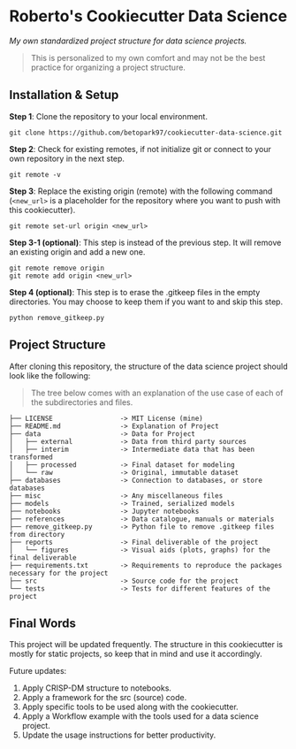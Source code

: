 # Roberto's Cookiecutter Data Science

*My own standardized project structure for data science projects.*

> This is personalized to my own comfort and may not be the best practice for organizing a project structure.

## Installation & Setup
**Step 1**: Clone the repository to your local environment.
``` {bash}
git clone https://github.com/betopark97/cookiecutter-data-science.git
```
**Step 2**: Check for existing remotes, if not initialize git or connect to your own repository in the next step.
``` {bash}
git remote -v
```
**Step 3**: Replace the existing origin (remote) with the following command (`<new_url>` is a placeholder for the repository where you want to push with this cookiecutter).
``` {bash}
git remote set-url origin <new_url>
```
**Step 3-1 (optional)**: This step is instead of the previous step. It will remove an existing origin and add a new one.
``` {bash}
git remote remove origin
git remote add origin <new_url>
```
**Step 4 (optional)**: This step is to erase the .gitkeep files in the empty directories. You may choose to keep them if you want to and skip this step.
``` {bash}
python remove_gitkeep.py
```

## Project Structure
After cloning this repository, the structure of the data science project should look like the following:  

> The tree below comes with an explanation of the use case of each of the subdirectories and files.

``` {bash}
├── LICENSE                 -> MIT License (mine)
├── README.md               -> Explanation of Project
├── data                    -> Data for Project
│   ├── external            -> Data from third party sources
│   ├── interim             -> Intermediate data that has been transformed
│   ├── processed           -> Final dataset for modeling
│   └── raw                 -> Original, immutable dataset
├── databases               -> Connection to databases, or store databases
├── misc                    -> Any miscellaneous files
├── models                  -> Trained, serialized models
├── notebooks               -> Jupyter notebooks
├── references              -> Data catalogue, manuals or materials
├── remove_gitkeep.py       -> Python file to remove .gitkeep files from directory
├── reports                 -> Final deliverable of the project
│   └── figures             -> Visual aids (plots, graphs) for the final deliverable
├── requirements.txt        -> Requirements to reproduce the packages necessary for the project
├── src                     -> Source code for the project
└── tests                   -> Tests for different features of the project
```

## Final Words
This project will be updated frequently. The structure in this cookiecutter 
is mostly for static projects, so keep that in mind and use it accordingly.

Future updates:
1. Apply CRISP-DM structure to notebooks.
2. Apply a framework for the src (source) code.
3. Apply specific tools to be used along with the cookiecutter.
4. Apply a Workflow example with the tools used for a data science project.
5. Update the usage instructions for better productivity.